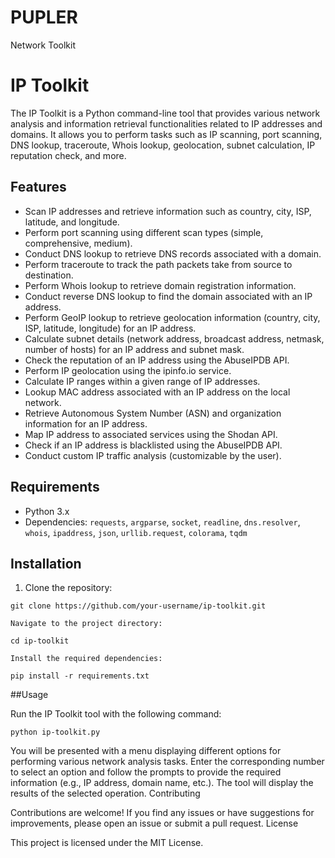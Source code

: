 # PUPLER
Network Toolkit

# IP Toolkit

The IP Toolkit is a Python command-line tool that provides various network analysis and information retrieval functionalities related to IP addresses and domains. It allows you to perform tasks such as IP scanning, port scanning, DNS lookup, traceroute, Whois lookup, geolocation, subnet calculation, IP reputation check, and more.

## Features

- Scan IP addresses and retrieve information such as country, city, ISP, latitude, and longitude.
- Perform port scanning using different scan types (simple, comprehensive, medium).
- Conduct DNS lookup to retrieve DNS records associated with a domain.
- Perform traceroute to track the path packets take from source to destination.
- Perform Whois lookup to retrieve domain registration information.
- Conduct reverse DNS lookup to find the domain associated with an IP address.
- Perform GeoIP lookup to retrieve geolocation information (country, city, ISP, latitude, longitude) for an IP address.
- Calculate subnet details (network address, broadcast address, netmask, number of hosts) for an IP address and subnet mask.
- Check the reputation of an IP address using the AbuseIPDB API.
- Perform IP geolocation using the ipinfo.io service.
- Calculate IP ranges within a given range of IP addresses.
- Lookup MAC address associated with an IP address on the local network.
- Retrieve Autonomous System Number (ASN) and organization information for an IP address.
- Map IP address to associated services using the Shodan API.
- Check if an IP address is blacklisted using the AbuseIPDB API.
- Conduct custom IP traffic analysis (customizable by the user).

## Requirements

- Python 3.x
- Dependencies: `requests`, `argparse`, `socket`, `readline`, `dns.resolver`, `whois`, `ipaddress`, `json`, `urllib.request`, `colorama`, `tqdm`

## Installation

1. Clone the repository:

```shell
git clone https://github.com/your-username/ip-toolkit.git
```

    Navigate to the project directory:
```shell
cd ip-toolkit
```

    Install the required dependencies:
```shell
pip install -r requirements.txt
```

##Usage

Run the IP Toolkit tool with the following command:

```shell
python ip-toolkit.py
```

You will be presented with a menu displaying different options for performing various network analysis tasks. Enter the corresponding number to select an option and follow the prompts to provide the required information (e.g., IP address, domain name, etc.). The tool will display the results of the selected operation.
Contributing

Contributions are welcome! If you find any issues or have suggestions for improvements, please open an issue or submit a pull request.
License

This project is licensed under the MIT License.
